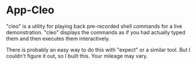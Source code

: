 # App-Cleo

"cleo" is a utility for playing back pre-recorded shell commands for a live
demonstration.  "cleo" displays the commands as if you had actually typed them
and then executes them interactively.

There is probably an easy way to do this with "expect" or a similar
tool.  But I couldn't figure it out, so I built this.  Your mileage may
vary.
